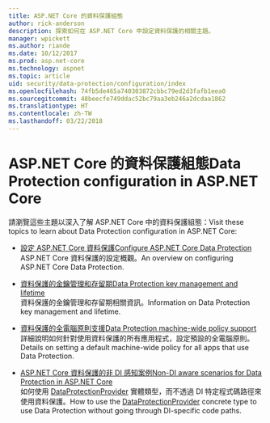```yaml
---
title: ASP.NET Core 的資料保護組態
author: rick-anderson
description: 探索如何在 ASP.NET Core 中設定資料保護的相關主題。
manager: wpickett
ms.author: riande
ms.date: 10/12/2017
ms.prod: asp.net-core
ms.technology: aspnet
ms.topic: article
uid: security/data-protection/configuration/index
ms.openlocfilehash: 74fb5de465a740303872cbbc79ed2d3fafb1eea0
ms.sourcegitcommit: 48beecfe749ddac52bc79aa3eb246a2dcdaa1862
ms.translationtype: HT
ms.contentlocale: zh-TW
ms.lasthandoff: 03/22/2018
---
```

# <a name="data-protection-configuration-in-aspnet-core"></a><span data-ttu-id="b6981-103">ASP.NET Core 的資料保護組態</span><span class="sxs-lookup"><span data-stu-id="b6981-103">Data Protection configuration in ASP.NET Core</span></span>

<span data-ttu-id="b6981-104">請瀏覽這些主題以深入了解 ASP.NET Core 中的資料保護組態：</span><span class="sxs-lookup"><span data-stu-id="b6981-104">Visit these topics to learn about Data Protection configuration in ASP.NET Core:</span></span>

* [<span data-ttu-id="b6981-105">設定 ASP.NET Core 資料保護</span><span class="sxs-lookup"><span data-stu-id="b6981-105">Configure ASP.NET Core Data Protection</span></span>](xref:security/data-protection/configuration/overview)  
  <span data-ttu-id="b6981-106">ASP.NET Core 資料保護的設定概觀。</span><span class="sxs-lookup"><span data-stu-id="b6981-106">An overview on configuring ASP.NET Core Data Protection.</span></span>

* [<span data-ttu-id="b6981-107">資料保護的金鑰管理和存留期</span><span class="sxs-lookup"><span data-stu-id="b6981-107">Data Protection key management and lifetime</span></span>](xref:security/data-protection/configuration/default-settings)  
  <span data-ttu-id="b6981-108">資料保護的金鑰管理和存留期相關資訊。</span><span class="sxs-lookup"><span data-stu-id="b6981-108">Information on Data Protection key management and lifetime.</span></span>

* [<span data-ttu-id="b6981-109">資料保護的全電腦原則支援</span><span class="sxs-lookup"><span data-stu-id="b6981-109">Data Protection machine-wide policy support</span></span>](xref:security/data-protection/configuration/machine-wide-policy)  
  <span data-ttu-id="b6981-110">詳細說明如何針對使用資料保護的所有應用程式，設定預設的全電腦原則。</span><span class="sxs-lookup"><span data-stu-id="b6981-110">Details on setting a default machine-wide policy for all apps that use Data Protection.</span></span>

* [<span data-ttu-id="b6981-111">ASP.NET Core 資料保護的非 DI 感知案例</span><span class="sxs-lookup"><span data-stu-id="b6981-111">Non-DI aware scenarios for Data Protection in ASP.NET Core</span></span>](xref:security/data-protection/configuration/non-di-scenarios)  
  <span data-ttu-id="b6981-112">如何使用 [DataProtectionProvider](/dotnet/api/Microsoft.AspNetCore.DataProtection.DataProtectionProvider) 實體類型，而不透過 DI 特定程式碼路徑來使用資料保護。</span><span class="sxs-lookup"><span data-stu-id="b6981-112">How to use the [DataProtectionProvider](/dotnet/api/Microsoft.AspNetCore.DataProtection.DataProtectionProvider) concrete type to use Data Protection without going through DI-specific code paths.</span></span>
